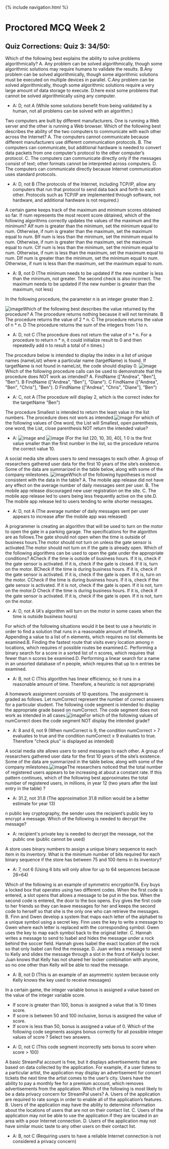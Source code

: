 {% include navigation.html %}

# Proctored MCQ Week 2

## Quiz Corrections: Quiz 3: 34/50:

Which of the following best explains the ability to solve problems algorithmically? A. Any problem can be solved algorithmically, though some algorithmic solutions may require humans to validate the results. B.Any problem can be solved algorithmically, though some algorithmic solutions must be executed on multiple devices in parallel. C.Any problem can be solved algorithmically, though some algorithmic solutions require a very large amount of data storage to execute. D.here exist some problems that cannot be solved algorithmically using any computer.
- A: D, not A (While some solutions benefit from being validated by a human, not all problems can be solved with an algorithm.)

Two computers are built by different manufacturers. One is running a Web server and the other is running a Web browser. Which of the following best describes the ability of the two computers to communicate with each other across the Internet? A. The computers cannot communicate because different manufacturers use different communication protocols. B. The computers can communicate, but additional hardware is needed to convert data packets from one computer’s protocol to the other computer’s protocol. C. The computers can communicate directly only if the messages consist of text; other formats cannot be interpreted across computers. D. The computers can communicate directly because Internet communication uses standard protocols.
- A: D, not B (The protocols of the Internet, including TCP/IP, allow any computers that run that protocol to send data back and forth to each other. Protocols such as TCP/IP are implemented through software, not hardware, and additional hardware is not required.)

A certain game keeps track of the maximum and minimum scores obtained so far. If num represents the most recent score obtained, which of the following algorithms correctly updates the values of the maximum and the minimum? AIf num is greater than the minimum, set the minimum equal to num. Otherwise, if num is greater than the maximum, set the maximum equal to num. BIf num is less than the minimum, set the minimum equal to num. Otherwise, if num is greater than the maximum, set the maximum equal to num. CIf num is less than the minimum, set the minimum equal to num. Otherwise, if num is less than the maximum, set the maximum equal to num. DIf num is greater than the minimum, set the minimum equal to num. Otherwise, if num is less than the maximum, set the maximum equal to num.
- A: B, not D (The minimum needs to be updated if the new number is less than the minimum, not greater. The second check is also incorrect. The maximum needs to be updated if the new number is greater than the maximum, not less)

In the following procedure, the parameter n is an integer greater than 2.

![image](https://user-images.githubusercontent.com/85912486/166507585-20f5775d-d37f-4d76-ae2e-5d97bd9653cd.png)Which of the following best describes the value returned by the procedure? A The procedure returns nothing because it will not terminate. B The procedure returns the value of 2 * n. C The procedure returns the value of n * n. D The procedure returns the sum of the integers from 1 to n.
- A: D, not C (The procedure does not return the value of n * n. For a procedure to return n * n, it could initialize result to 0 and then repeatedly add n to result a total of n times.)

The procedure below is intended to display the index in a list of unique names (nameList) where a particular name (targetName) is found. If targetName is not found in nameList, the code should display 0. ![image](https://user-images.githubusercontent.com/85912486/166509162-2d6777f7-889f-4951-8e7a-523ff8a2bb4c.png)
Which of the following procedure calls can be used to demonstrate that the procedure does NOT work as intended? A. FindName (["Andrea", "Ben"], "Ben"). B FindName (["Andrea", "Ben"], "Diane"). C FindName (["Andrea", "Ben", "Chris"], "Ben"). D FindName (["Andrea", "Chris", "Diane"], "Ben")
- A: C, not A (The procedure will display 2, which is the correct index for the targetName "Ben")

The procedure Smallest is intended to return the least value in the list numbers. The procedure does not work as intended.![image](https://user-images.githubusercontent.com/85912486/166509299-4cd94548-3d35-4b2d-9a18-650f21d1b772.png) For which of the following values of One word, the List will Smallest, open parenthesis, one word, the List, close parenthesis NOT return the intended value?
- A: ![image](https://user-images.githubusercontent.com/85912486/166509373-0c1fdc86-496a-43a7-849f-f19c917af148.png) and ![image](https://user-images.githubusercontent.com/85912486/166509397-839778fa-63eb-4fc9-95fa-edf56081eac4.png) (For the list [20, 10, 30, 40], 1 0 is the first value smaller than the first number in the list, so the procedure returns the correct value 10.

A social media site allows users to send messages to each other. A group of researchers gathered user data for the first 10 years of the site’s existence. Some of the data are summarized in the table below, along with some of the company milestones. ![image](https://user-images.githubusercontent.com/85912486/166509681-10a956fa-35c2-437d-a24b-072940ffdc97.png)Which of the following hypotheses is most consistent with the data in the table? A. The mobile app release did not have any effect on the average number of daily messages sent per user. B. The mobile app release discouraged new user registration on the site. C. The mobile app release led to users being less frequently active on the site.D. The mobile app release led to users tending to write shorter messages.
- A: D, not A (The average number of daily messages sent per user appears to increase after the mobile app was released)

A programmer is creating an algorithm that will be used to turn on the motor to open the gate in a parking garage. The specifications for the algorithm are as follows.The gate should not open when the time is outside of business hours.The motor should not turn on unless the gate sensor is activated.The motor should not turn on if the gate is already open. Which of the following algorithms can be used to open the gate under the appropriate conditions? ACheck if the time is outside of business hours. If it is, check if the gate sensor is activated. If it is, check if the gate is closed. If it is, turn on the motor. BCheck if the time is during business hours. If it is, check if the gate sensor is activated. If it is, check if the gate is open. If it is, turn on the motor. CCheck if the time is during business hours. If it is, check if the gate sensor is activated. If it is not, check if the gate is open. If it is not, turn on the motor.D Check if the time is during business hours. If it is, check if the gate sensor is activated. If it is, check if the gate is open. If it is not, turn on the motor.
- A: D, not A (A's algorithm will turn on the motor in some cases when the time is outside business hours)

For which of the following situations would it be best to use a heuristic in order to find a solution that runs in a reasonable amount of time?A. Appending a value to a list of n elements, which requires no list elements be examined.B. Finding the fastest route that visits every location among n locations, which requires n! possible routes be examined.C. Performing a binary search for a score in a sorted list of n scores, which requires that fewer than n scores be examined.D. Performing a linear search for a name in an unsorted database of n people, which requires that up to n entries be examined.
- A: B, not C (This algorithm has linear efficiency, so it runs in a reasonable amount of time. Therefore, a heuristic is not appropriate)

A homework assignment consists of 10 questions. The assignment is graded as follows. Let numCorrect represent the number of correct answers for a particular student. The following code segment is intended to display the appropriate grade based on numCorrect. The code segment does not work as intended in all cases.![image](https://user-images.githubusercontent.com/85912486/166510189-b183ca0f-31b2-45c6-95b5-0ca2007891c0.png)For which of the following values of numCorrect does the code segment NOT display the intended grade?
- A: 8 and 6, not 9 (When numCorrect is 9, the condition numCorrect > 7 evaluates to true and the condition numCorrect ≥ 9 evaluates to true. Therefore "check plus" is displayed as intended)

A social media site allows users to send messages to each other. A group of researchers gathered user data for the first 10 years of the site’s existence. Some of the data are summarized in the table below, along with some of the company milestones.![image](https://user-images.githubusercontent.com/85912486/166510368-1f658acf-6155-474a-823e-8b69654c359d.png)The researchers noticed that the total number of registered users appears to be increasing at about a constant rate. If this pattern continues, which of the following best approximates the total number of registered users, in millions, in year 12 (two years after the last entry in the table) ?
- A: 31.2, not 31.8 (The approximation 31.8 million would be a better estimate for year 13)

n public key cryptography, the sender uses the recipient’s public key to encrypt a message. Which of the following is needed to decrypt the message?
- A: recipient's private key is needed to decrypt the message, not the public one (public cannot be used)

A store uses binary numbers to assign a unique binary sequence to each item in its inventory. What is the minimum number of bits required for each binary sequence if the store has between 75 and 100 items in its inventory?
- A: 7, not 6 (Using 6 bits will only allow for up to 64 sequences because 26=64)

Which of the following is an example of symmetric encryption?A. Evy buys a locked box that operates using two different codes. When the first code is entered, a slot opens that allows a message to be put in the box. When the second code is entered, the door to the box opens. Evy gives the first code to her friends so they can leave messages for her and keeps the second code to herself so that she is the only one who can retrieve the messages. B. Finn and Gwen develop a system that maps each letter of the alphabet to a unique symbol using a secret key. Finn uses the key to write a message to Gwen where each letter is replaced with the corresponding symbol. Gwen uses the key to map each symbol back to the original letter. C. Hannah writes a message to send to Isabel and hides the message under a rock behind the soccer field. Hannah gives Isabel the exact location of the rock so that only Isabel can find the message. D. Juan writes a message to send to Kelly and slides the message through a slot in the front of Kelly’s locker. Juan knows that Kelly has not shared her locker combination with anyone, so no one other than Kelly will be able to read the message.
- A: B, not D (This is an example of an asymmetric system because only Kelly knows the key used to receive messages)

In a certain game, the integer variable bonus is assigned a value based on the value of the integer variable score.
* If score is greater than 100, bonus is assigned a value that is 10 times score.
* If score is between 50 and 100 inclusive, bonus is assigned the value of score.
* If score is less than 50, bonus is assigned a value of 0.
Which of the following code segments assigns bonus correctly for all possible integer values of score ? Select two answers.
- A: D, not C (This code segment incorrectly sets bonus to score when score > 100)

A basic StreamPal account is free, but it displays advertisements that are based on data collected by the application. For example, if a user listens to a particular artist, the application may display an advertisement for concert tickets the next time the artist comes to the user’s city. Users have the ability to pay a monthly fee for a premium account, which removes advertisements from the application. Which of the following is most likely to be a data privacy concern for StreamPal users? A. Users of the application are required to rate songs in order to enable all of the application’s features. B. Users of the application may have the ability to determine information about the locations of users that are not on their contact list. C. Users of the application may not be able to use the application if they are located in an area with a poor Internet connection. D. Users of the application may not have similar music taste to any other users on their contact list.
- A: B, not C (Requiring users to have a reliable Internet connection is not considered a privacy concern)
